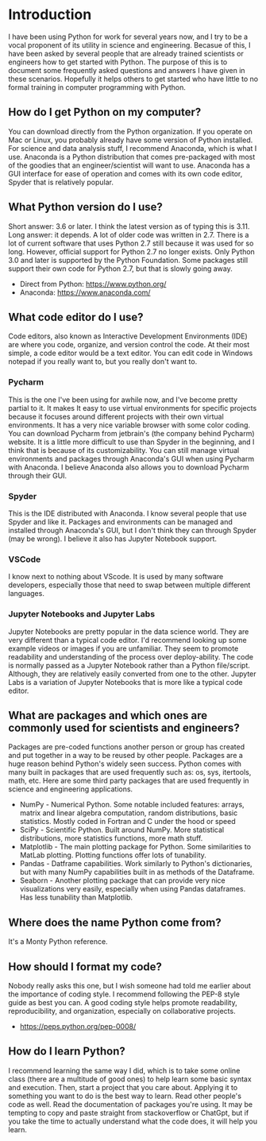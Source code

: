 # Introduction
I have been using Python for work for several years now, and I try to be a vocal proponent of its utility in science
and engineering. Becasue of this, I have been asked by several people that are already trained scientists or engineers 
how to get started with Python. The purpose of this is to document some frequently asked questions and answers I have 
given in these scenarios. Hopefully it helps others to get started who have little to no formal training in computer 
programming with Python.

## How do I get Python on my computer?
You can download directly from the Python organization. If you operate on
Mac or Linux, you probably already have some version of Python installed.
For science and data analysis stuff, I recommend Anaconda, which is what I
use. Anaconda is a Python distribution that comes pre-packaged with most of
the goodies that an engineer/scientist will want to use. Anaconda has a GUI
interface for ease of operation and comes with its own code editor, Spyder
that is relatively popular.

## What Python version do I use?
Short answer: 3.6 or later. I think the latest version as of typing this is 3.11. Long answer: it depends. A lot of 
older code was written in 2.7. There is a lot of current software that uses Python 2.7 still because it was used for so 
long. However, official support for Python 2.7 no longer exists. Only Python 3.0 and later is supported by the Python 
Foundation. Some packages still support their own code for Python 2.7, but that is slowly going away.
- Direct from Python: <https://www.python.org/>
- Anaconda: <https://www.anaconda.com/>

## What code editor do I use?
Code editors, also known as Interactive Development Environments (IDE) are
where you code, organize, and version control the code. At their most
simple, a code editor would be a text editor. You can edit code in Windows
notepad if you really want to, but you really don't want to.

### Pycharm
This is the one I've been using for awhile now, and I've become
pretty partial to it. It makes It easy to use virtual environments for specific
projects because it focuses around different projects with their own virtual environments. It has a very nice variable browser with some color coding. You can download
Pycharm from jetbrain's (the company behind Pycharm) website.
It is a little more difficult to use than Spyder in the beginning, and I
think that is because of its customizability. You can still manage virtual environments and packages through Anaconda's
GUI when using Pycharm with Anaconda. I believe Anaconda also allows you to download Pycharm through their GUI.

### Spyder
This is the IDE distributed with Anaconda. I know several people that use Spyder and like it. Packages and environments can be managed and installed through Anaconda's GUI, but I don't think they can through Spyder (may be wrong). I believe it also has Jupyter Notebook support.

### VSCode
I know next to nothing about VScode. It is used by many software developers, especially those that need to swap between multiple different languages.

### Jupyter Notebooks and Jupyter Labs
Jupyter Notebooks are pretty popular in the data science world. They are
very different than a typical code editor. I'd recommend looking up some
example videos or images if you are unfamiliar. They seem to promote
readability and understanding of the process over deploy-ability. The code
is normally passed as a Jupyter Notebook rather than a Python file/script.
Although, they are relatively easily converted from one to the other.
Jupyter Labs is a variation of Jupyter Notebooks that is more like a typical
code editor.

## What are packages and which ones are commonly used for scientists and engineers?
Packages are pre-coded functions another person or group has created and put
together in a way to be reused by other people. Packages are a huge reason behind Python's widely seen success. Python comes with many built in packages
that are used frequently such as: os, sys, itertools, math, etc. Here are
some third party packages that are used frequently in science and
engineering applications.
- NumPy - Numerical Python. Some notable included features: arrays, matrix and
linear algebra computation, random distributions, basic statistics. Mostly
coded in Fortran and C under the hood or speed
- SciPy - Scientific Python. Built around NumPy. More statistical
distributions, more statistics functions, more math stuff.
- Matplotlib - The main plotting package for Python. Some similarities to
MatLab plotting. Plotting functions offer lots of tunability. 
- Pandas - Datframe capabilities. Work similarly to Python's dictionaries, but with many NumPy capabilities built in as 
methods of the Dataframe.
- Seaborn - Another plotting package that can provide very nice visualizations very easily, especially when using 
Pandas dataframes. Has less tunability than Matplotlib.

## Where does the name Python come from?
It's a Monty Python reference. 

## How should I format my code?
Nobody really asks this one, but I wish someone had told me earlier about the importance of coding style. I recommend
following the PEP-8 style guide as best you can. A good coding style helps promote readability, reproducibility, and
organization, especially on collaborative projects.
- <https://peps.python.org/pep-0008/>

## How do I learn Python?
I recommend learning the same way I did, which is to take some online class (there are a multitude of good ones) to 
help learn some basic syntax and execution. Then, start a project that you care about. Applying it to something you 
want to do is the best way to learn. Read other people's code as well. Read the documentation of packages you're using.
It may be tempting to copy and paste straight from stackoverflow or ChatGpt, but if you take the time to actually
understand what the code does, it will help you learn.
